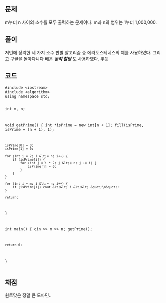 <h2 id="문제">문제</h2>
<p>m부터 n 사이의 소수를 모두 출력하는 문제이다.
m과 n의 범위는 1부터 1,000,000.</p>
<h2 id="풀이">풀이</h2>
<p>저번에 정리한 세 가지 소수 판별 알고리즘 중 에라토스테네스의 체를 사용하였다.
그리고 구글을 돌아다니다 배운 <em><strong>동적 할당</strong></em> 도 사용하였다.
뿌듯</p>
<h2 id="코드">코드</h2>
<pre><code class="language-cpp">#include &lt;iostream&gt;
#include &lt;algorithm&gt;
using namespace std;

int m, n;

void getPrime() {
    int *isPrime = new int[n + 1];
    fill(isPrime, isPrime + (n + 1), 1);

    isPrime[0] = 0;
    isPrime[1] = 0;

    for (int i = 2; i &lt;= n; i++) {
        if (isPrime[i]) {
            for (int j = i * 2; j &lt;= n; j += i) {
                isPrime[j] = 0;
            }
        }
    }

    for (int i = m; i &lt;= n; i++) {
        if (isPrime[i]) cout &lt;&lt; i &lt;&lt; &quot;\n&quot;;
    }

    return;
}

int main() {
    cin &gt;&gt; m &gt;&gt; n;
    getPrime();

    return 0;
}</code></pre>
<h2 id="채점">채점</h2>
<p>원트맞은 정말 큰 도파민..</p>
<p><img alt="" src="https://velog.velcdn.com/images/coolgamja_/post/0af8d37f-deea-456c-925d-11ca9724ee25/image.png" /></p>